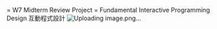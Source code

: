 = W7 Midterm Review Project =
Fundamental Interactive Programming Design 
互動程式設計
![Uploading image.png…]()

